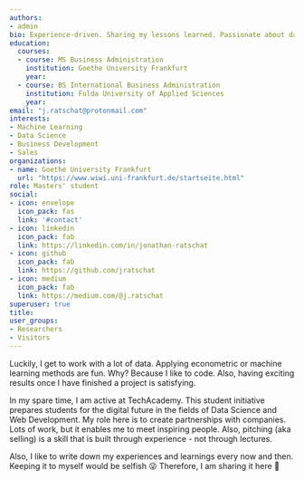 ```yaml
---
authors:
- admin
bio: Experience-driven. Sharing my lessons learned. Passionate about data. Preparing students for the digital future through TechAcademy.
education:
  courses:
  - course: MS Business Administration
    institution: Goethe University Frankfurt
    year:
  - course: BS International Business Administration
    institution: Fulda University of Applied Sciences
    year:
email: "j.ratschat@protonmail.com"
interests:
- Machine Learning
- Data Science
- Business Development
- Sales
organizations:
- name: Goethe University Frankfurt
  url: "https://www.wiwi.uni-frankfurt.de/startseite.html"
role: Masters' student
social:
- icon: envelope
  icon_pack: fas
  link: '#contact'
- icon: linkedin
  icon_pack: fab
  link: https://linkedin.com/in/jonathan-ratschat
- icon: github
  icon_pack: fab
  link: https://github.com/jratschat
- icon: medium
  icon_pack: fab
  link: https://medium.com/@j.ratschat
superuser: true
title:
user_groups:
- Researchers
- Visitors
---
```


Luckily, I get to work with a lot of data. Applying econometric or machine learning methods are fun. Why? Because I like to code. Also, having exciting results once I have finished a project is satisfying. 

In my spare time, I am active at TechAcademy. This student initiative prepares students for the digital future in the fields of Data Science and Web Development. My role here is to create partnerships with companies. Lots of work, but it enables me to meet inspiring people. Also, pitching (aka selling) is a skill that is built through experience - not through lectures.

Also, I like to write down my experiences and learnings every now and then. Keeping it to myself would be selfish :stuck_out_tongue_winking_eye: Therefore, I am sharing it here :rocket:
